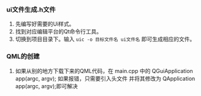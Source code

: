 ### ui文件生成.h文件
1.  先编写好需要的Ui样式。
2.  找到对应编辑平台的Qt命令行工具。
3.  切换到项目目录下。输入 `uic -o 目标文件名 ui文件名` 即可生成相应的文件。

### QML的创建
1. 如果从别的地方下载下来的QML代码，在 main.cpp 中的  QGuiApplication app(argc, argv); 如果报错，只需要引入头文件 <QCoreApplication> 并将其修改为 QApplication  app(argc, argv);即可解决